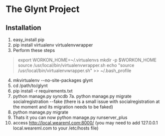 # The Glynt Project #

## Installation

1. easy_install pip
2. pip install virtualenv virtualenvwrapper
3. Perform these steps

>    export WORKON_HOME=~/.virtualenvs
>    mkdir -p $WORKON_HOME
>    source /usr/local/bin/virtualenvwrapper.sh
>    echo "source /usr/local/bin/virtualenvwrapper.sh" >> ~/.bash_profile

4. mkvirtualenv --no-site-packages glynt
5. cd /path/to/glynt
6. pip install -r requirements.txt
7. python manage.py syncdb
7a. python manage.py migrate socialregistration --fake (there is a small issue with socialregistration at the moment and its migration needs to be faked)
8. python manage.py migrate
9. Thats it you can now python manage.py runserver_plus
10. access http://local.weareml.com:8000/ (you may need to add 127.0.0.1 local.weareml.com to your /etc/hosts file)

